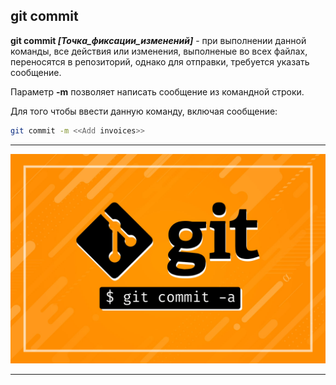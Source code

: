 ## git commit

**git commit *[Точка_фиксации_изменений]*** - при выполнении данной команды, все действия или изменения, выполненые во всех файлах, переносятся в репозиторий, однако для отправки, требуется указать сообщение.

Параметр **-m** позволяет написать сообщение из командной строки.

Для того чтобы ввести данную команду, включая сообщение:

```bash
git commit -m <<Add invoices>>
```

---

![git commit](/assets/git-commit.jpg)

---